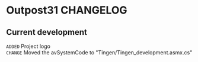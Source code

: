 <!-- 
    Changelog created 24.06.24 08:58 using Cooke v0.9.0:
    https://github.com/APrettyCoolProgram/Cooke
-->
# Outpost31 CHANGELOG

## Current development

`ADDED` Project logo  
`CHANGE` Moved the avSystemCode to "Tingen/Tingen_development.asmx.cs"  
